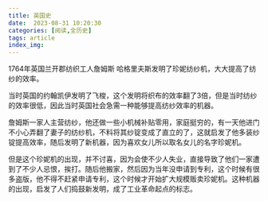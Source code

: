 ```yaml
---
title: 英国史
date:  2023-08-31 10:20:30
categories: [阅读,全历史]
tags: article
index_img: 
---
```

1764年英国兰开郡纺织工人詹姆斯 哈格里夫斯发明了珍妮纺纱机，大大提高了纺纱的效率。

当时英国的约翰凯伊发明了飞梭，这个发明将织布的效率翻了3倍，但是当时纺纱的效率很低，因此当时英国社会急需一种能够提高纺纱效率的机器。

詹姆斯一家人主营纺纱，他还做一些小机械补贴零用，家庭挺穷的，有一天他进门不小心弄翻了妻子的纺纱机，不料将其纱锭变成了直立的了，这就启发了他多装纱锭提高效率，随后发明了新机器，因为喜欢女儿所以取名女儿的名字珍妮机。

但是这个珍妮机的出现，并不讨喜，因为会使不少人失业，直接导致了他们一家遭到了不少人忌恨，挨打。随后他搬家，然后因为当年没申请到专利，这个时候有很多盗版，他不得不赶紧申请专利，这个时候才开始扩大规模贩卖珍妮机。这种机器的出现，启发了人们捣鼓新发明，成了工业革命起点的标志。